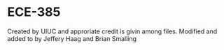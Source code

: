 # ECE-385
Created by UIUC and approriate credit is givin among files.
Modified and added to by Jeffery Haag and Brian Smalling
